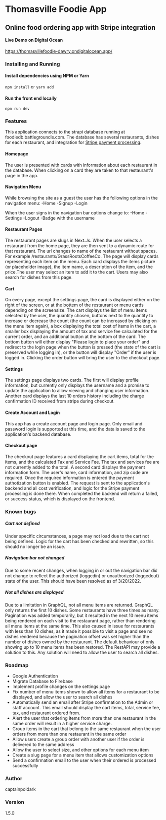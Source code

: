 # Thomasville Foodie App

## Online food ordering app with Stripe integration

#### Live Demo on Digital Ocean

https://thomasvillefoodie-dawry.ondigitalocean.app/

### Installing and Running

#### Install dependencies using NPM or Yarn

`npm install` or `yarn add`

#### Run the front end locally

`npm run dev`

### Features

This application connects to the strapi database running at foodiedb.battlegroundls.com. The database has several restaurants, dishes for each restaurant, and integration for [Stripe payment processing](https://stripe.com/docs/development/quickstart).

#### Homepage

The user is presented with cards with information about each restaurant in the database. When clicking on a card they are taken to that restaurant's page in the app.

#### Navigation Menu

While browsing the site as a guest the user has the following options in the navigation menu:
-Home
-Signup
-Login

When the user signs in the navigation bar options change to:
-Home
-Settings
-Logout
-Badge with the username

#### Restaurant Pages

The restaurant pages are slugs in Next.Js. When the user selects a restaurant from the home page, they are then sent to a dynamic route for that restaurant. The url changes to name of the restaurant without spaces. For example /restaurants/GrassRootsCoffeeCo. The page will display cards representing each item on the menu. Each card displays the items picture (or placeholder image), the item name, a description of the item, and the price.The user may select an item to add it to the cart. Users may also search for dishes from this page.

#### Cart

On every page, except the settings page, the card is displayed either on the right of the screen, or at the bottem of the restaurant or menu cards depending on the screensize. The cart displays the list of menu items selected by the user, the quantity chosen, buttons next to the quantity to increase or decrease the count (the count can be increased by clicking on the menu item again), a box displaying the total cost of items in the cart, a smaller box displaying the amount of tax and service fee calculated for the current order, and an additional button at the bottom of the card. The bottom button will either display "Please login to place your order" and redirect to the login page when the button is pressed (the state of the cart is preserved while logging in), or the button will display "Order" if the user is logged in. Clicking the order button will bring the user to the checkout page. 

#### Settings

The settings page displays two cards. The first will display profile information, but currently only displays the username and a promise to update the application to allow viewing and changing user information. Another card displays the last 10 orders history including the charge confirmation ID received from stripe during checkout.

#### Create Account and Login

This app has a create account page and login page. Only email and password login is supported at this time, and the data is saved to the application's backend database.

#### Checkout page

The checkout page features a card displaying the cart items, total for the items, and the calculated Tax and Service Fee. The tax and services fee are not currently added to the total. A second card displays the payment information form. The user's name, card information, and zip code are required. Once the required information is entered the payment authotization button is enabled. The request is sent to the application's backend and all cost verification, and logic for the Stripe payment processing is done there. When completed the backend will return a failed, or success status, which is displayed on the frontend.

### Known bugs

##### Cart not defined

Under specific circumstances, a page may not load due to the cart not being defined. Logic for the cart has been checked and rewritten, so this should no longer be an issue.

##### Navigation bar not changed

Due to some recent changes, when logging in or out the navigation bar did not change to reflect the authorized (loggedin) or unauthorized (loggedout) state of the user. This should have been resolved as of 3/20/2022.

##### Not all dishes are displayed

Due to a limitation in GraphQL, not all menu items are returned. GraphQL only returns the first 10 dishes. Some restaurants have three times as many. Pagination was added temporarily, but it resulted in the next 10 menu items being rendered on each visit to the restaurant page, rather than rendering all menu items at the same time. This also caused in issue for restaurants with less than 10 dishes, as it made it possible to visit a page and see no dishes rendered because the pagination offset was set higher than the number of dishes owned by the restaurant. The default behaviour of only showing up to 10 menu items has been restored. The RestAPI may provide a solution to this. Any solution will need to allow the user to search all dishes.

### Roadmap

- Google Authentication
- Migrate Database to Firebase
- Implement profile changes on the settings page
- Fix number of menu items shown to allow all items for a restaurant to be displayed, and allow the user to search  all dishes
- Automatically send an email after Stripe confirmation to the Admin or staff account. This email should display the cart items, total, service fee, tax, and restaurant ordered from.
- Alert the user that ordering items from more than one restaurant in the same order will result in a higher service charge.
- Group items in the cart that belong to the same restaurant when the user orders from more than one restaurant in the same order
- Allow users create a group order with another user if the order is delivered to the same address
- Allow the user to select size, and other options for each menu item
- Create a slug page for a menu item that allows customization options
- Send a confirmation email to the user when their ordered is processed successfully

### Author

captainpoldark

### Version

1.5.0
